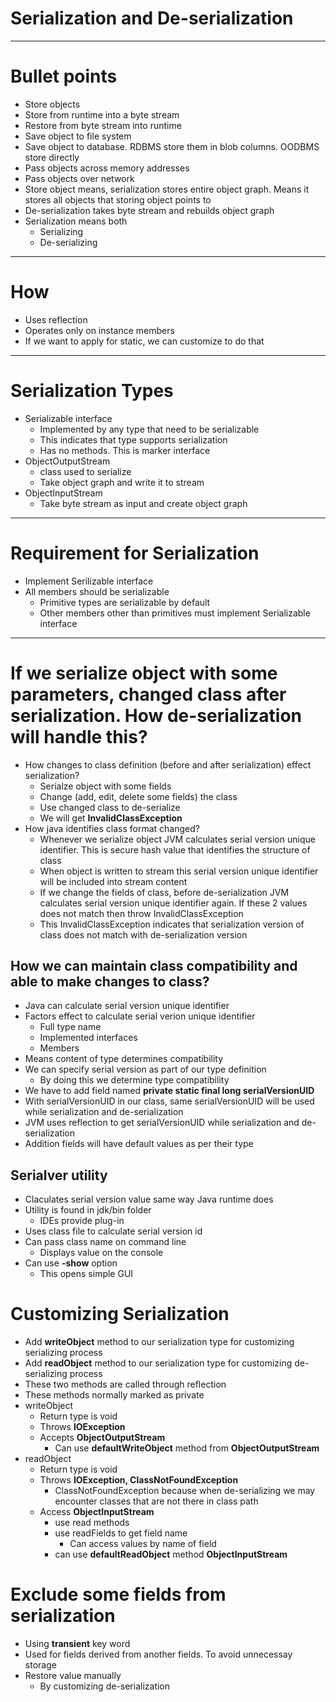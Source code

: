 # Serialization and De-serialization 
------
# Bullet points
* Store objects
* Store from runtime into a byte stream
* Restore from byte stream into runtime
* Save object to file system
* Save object to database. RDBMS store them in blob columns. OODBMS store directly
* Pass objects across memory addresses
* Pass objects over network
* Store object means, serialization stores entire object graph. Means it stores all objects that storing object points to
* De-serialization takes byte stream and rebuilds object graph
* Serialization means both
	* Serializing
	* De-serializing
------
# How
* Uses reflection
* Operates only on instance members
* If we want to apply for static, we can customize to do that
------
# Serialization Types
* Serializable interface
	* Implemented by any type that need to be serializable
	* This indicates that type supports serialization
	* Has no methods. This is marker interface
* ObjectOutputStream
	* class used to serialize
	* Take object graph and write it to stream
* ObjectInputStream
	* Take byte stream as input and create object graph
------
# Requirement for Serialization
* Implement Serilizable interface
* All members should be serializable
	* Primitive types are serializable by default
	* Other members other than primitives must implement Serializable interface
------
# If we serialize object with some parameters, changed class after serialization. How de-serialization will handle this?
* How changes to class definition (before and after serialization) effect serialization?
	* Serialze object with some fields
	* Change (add, edit, delete some fields) the class
	* Use changed class to de-serialize
	* We will get **InvalidClassException**
* How java identifies class format changed?
	* Whenever we serialize object JVM calculates serial version unique identifier. This is secure hash value that identifies the structure of class
	* When object is written to stream this serial version unique identifier will be included into stream content
	* If we change the fields of class, before de-serialization JVM calculates serial version unique identifier again. If these 2 values does not match then throw InvalidClassException
	* This InvalidClassException indicates that serialization version of class does not match with de-serialization version

## How we can maintain class compatibility and able to make changes to class?
* Java can calculate serial version unique identifier
* Factors effect to calculate serial verion unique identifier
	* Full type name
	* Implemented interfaces
	* Members
* Means content of type determines compatibility
* We can specify serial version as part of our type definition
	* By doing this we determine type compatibility
* We have to add field named **private static final long serialVersionUID**
* With serialVersionUID in our class, same serialVersionUID will be used while serialization and de-serialization
* JVM uses reflection to get serialVersionUID while serialization and de-serialization
* Addition fields will have default values as per their type

## Serialver utility
* Claculates serial version value same way Java runtime does
* Utility is found in jdk/bin folder
	* IDEs provide plug-in
* Uses class file to calculate serial version id
* Can pass class name on command line
	* Displays value on the console
* Can use **-show** option
	* This opens simple GUI
	
# Customizing Serialization
* Add **writeObject** method to our serialization type for customizing serializing process
* Add **readObject** method to our serialization type for customizing de-serializing process
* These two methods are called through reflection
* These methods normally marked as private
* writeObject
	* Return type is void
	* Throws **IOException**
	* Accepts **ObjectOutputStream**
		* Can use **defaultWriteObject** method from **ObjectOutputStream**
* readObject
	* Return type is void
	* Throws **IOException, ClassNotFoundException** 
		* ClassNotFoundException because when de-serializing we may encounter classes that are not there in class path
	* Access **ObjectInputStream**
		* use read methods
		* use readFields to get field name
			* Can access values by name of field
		* can use **defaultReadObject** method **ObjectInputStream**

# Exclude some fields from serialization
* Using **transient** key word
* Used for fields derived from another fields. To avoid unnecessay storage
* Restore value manually
	* By customizing de-serialization